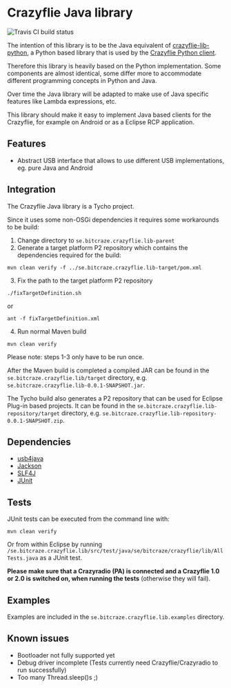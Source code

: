 # Crazyflie Java library

![Travis CI build status](https://travis-ci.org/fredg02/se.bitcraze.crazyflie.lib.svg?branch=eclipsePlugin_WIP)

The intention of this library is to be the Java equivalent of
[crazyflie-lib-python](https://github.com/bitcraze/crazyflie-lib-python), a Python based library that is used by the [Crazyflie Python client](https://github.com/bitcraze/crazyflie-clients-python).

Therefore this library is heavily based on the Python implementation.
Some components are almost identical, some differ more to accommodate different
programming concepts in Python and Java.

Over time the Java library will be adapted to make use of Java specific
features like Lambda expressions, etc.

This library should make it easy to implement Java based clients for the
Crazyflie, for example on Android or as a Eclipse RCP application.

Features
--------

* Abstract USB interface that allows to use different USB implementations,
eg. pure Java and Android


Integration
-----------

The Crazyflie Java library is a Tycho project.

Since it uses some non-OSGi dependencies it requires some workarounds to be
build:

1. Change directory to ```se.bitcraze.crazyflie.lib-parent```
2. Generate a target platform P2 repository which contains the dependencies required for the build:
```
mvn clean verify -f ../se.bitcraze.crazyflie.lib-target/pom.xml
```
3. Fix the path to the target platform P2 repository
```
./fixTargetDefinition.sh
```
or
```
ant -f fixTargetDefinition.xml
```
4. Run normal Maven build
```
mvn clean verify
```

Please note: steps 1-3 only have to be run once.


After the Maven build is completed a compiled JAR can be found in the ```se.bitcraze.crazyflie.lib/target``` directory, e.g. ```se.bitcraze.crazyflie.lib-0.0.1-SNAPSHOT.jar```.

The Tycho build also generates a P2 repository that can be used for Eclipse Plug-in based projects. It can be found in the ```se.bitcraze.crazyflie.lib-repository/target``` directory, e.g. ```se.bitcraze.crazyflie.lib-repository-0.0.1-SNAPSHOT.zip```.


Dependencies
------------

* [usb4java](http://usb4java.org)
* [Jackson](https://github.com/FasterXML/jackson)
* [SLF4J](http://www.slf4j.org)
* [JUnit](http://junit.org)


Tests
-----

JUnit tests can be executed from the command line with:
```
mvn clean verify
```

Or from within Eclipse by running ``/se.bitcraze.crazyflie.lib/src/test/java/se/bitcraze/crazyflie/lib/AllTests.java`` as a JUnit test.

**Please make sure that a Crazyradio (PA) is connected and a Crazyflie 1.0 or 2.0 is switched on, when running the tests** (otherwise they will fail).


Examples
--------

Examples are included in the ```se.bitcraze.crazyflie.lib.examples``` directory.


Known issues
------------

* Bootloader not fully supported yet
* Debug driver incomplete (Tests currently need Crazyflie/Crazyradio to run successfully)
* Too many Thread.sleep()s ;)
